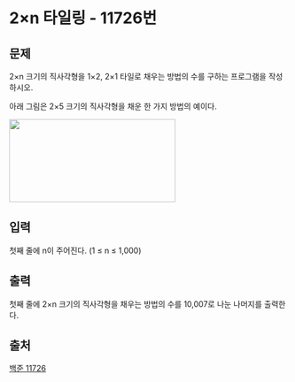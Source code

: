 <h1> 2×n 타일링 - 11726번</h1>

<h2>문제</h2>

2×n 크기의 직사각형을 1×2, 2×1 타일로 채우는 방법의 수를 구하는 프로그램을 작성하시오.

아래 그림은 2×5 크기의 직사각형을 채운 한 가지 방법의 예이다.

<img src="https://user-images.githubusercontent.com/60374463/151657555-d734b313-f6da-4be4-b731-dccd5b4af1f1.png"  width="300" height="150"/>

<h2>입력</h2>

첫째 줄에 n이 주어진다. (1 ≤ n ≤ 1,000)

<h2>출력</h2>

첫째 줄에 2×n 크기의 직사각형을 채우는 방법의 수를 10,007로 나눈 나머지를 출력한다.

<h2>출처</h2>

[백준 11726](https://www.acmicpc.net/problem/11726)
